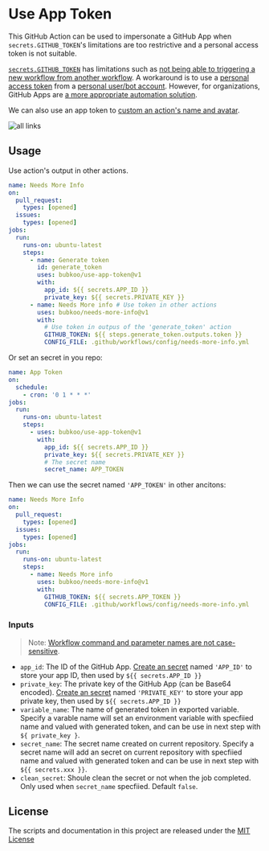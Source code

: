 # Use App Token

This GitHub Action can be used to impersonate a GitHub App when `secrets.GITHUB_TOKEN`'s limitations are too restrictive and a personal access token is not suitable.

[`secrets.GITHUB_TOKEN`](https://help.github.com/en/actions/configuring-and-managing-workflows/authenticating-with-the-github_token) has limitations such as [not being able to triggering a new workflow from another workflow](https://github.community/t5/GitHub-Actions/Triggering-a-new-workflow-from-another-workflow/td-p/31676). A workaround is to use a [personal access token](https://help.github.com/en/github/authenticating-to-github/creating-a-personal-access-token-for-the-command-line) from a [personal user/bot account](https://help.github.com/en/github/getting-started-with-github/types-of-github-accounts#personal-user-accounts). However, for organizations, GitHub Apps are [a more appropriate automation solution](https://developer.github.com/apps/differences-between-apps/#machine-vs-bot-accounts).

We can also use an app token to [custom an action's name and avatar](https://github.community/t/change-bots-name-avatar/18349).

![all links](https://github.com/bubkoo/use-app-token/blob/master/screenshot.jpg?raw=true)

## Usage

Use action's output in other actions.

```yml
name: Needs More Info
on:
  pull_request:
    types: [opened]
  issues:
    types: [opened]
jobs:
  run:
    runs-on: ubuntu-latest
    steps:
      - name: Generate token
        id: generate_token
        uses: bubkoo/use-app-token@v1
        with:
          app_id: ${{ secrets.APP_ID }}
          private_key: ${{ secrets.PRIVATE_KEY }}
      - name: Needs More info # Use token in other actions
        uses: bubkoo/needs-more-info@v1
        with:
          # Use token in outpus of the 'generate_token' action
          GITHUB_TOKEN: ${{ steps.generate_token.outputs.token }}
          CONFIG_FILE: .github/workflows/config/needs-more-info.yml
```

Or set an secret in you repo:

```yml
name: App Token
on:
  schedule:
    - cron: '0 1 * * *'
jobs:
  run:
    runs-on: ubuntu-latest
    steps:
      - uses: bubkoo/use-app-token@v1
        with:
          app_id: ${{ secrets.APP_ID }}
          private_key: ${{ secrets.PRIVATE_KEY }}
          # The secret name
          secret_name: APP_TOKEN
```

Then we can use the secret named `'APP_TOKEN'` in other ancitons:

```yml
name: Needs More Info
on:
  pull_request:
    types: [opened]
  issues:
    types: [opened]
jobs:
  run:
    runs-on: ubuntu-latest
    steps:
      - name: Needs More info
        uses: bubkoo/needs-more-info@v1
        with:
          GITHUB_TOKEN: ${{ secrets.APP_TOKEN }}
          CONFIG_FILE: .github/workflows/config/needs-more-info.yml
```

### Inputs

> Note: [Workflow command and parameter names are not case-sensitive](https://docs.github.com/en/free-pro-team@latest/actions/reference/workflow-commands-for-github-actions#about-workflow-commands).

- `app_id`: The ID of the GitHub App. [Create an secret](https://help.github.com/en/actions/configuring-and-managing-workflows/creating-and-storing-encrypted-secrets#creating-encrypted-secrets-for-a-repository) named `'APP_ID'` to store your app ID, then used by `${{ secrets.APP_ID }}`
- `private_key`: The private key of the GitHub App (can be Base64 encoded). [Create an secret](https://help.github.com/en/actions/configuring-and-managing-workflows/creating-and-storing-encrypted-secrets#creating-encrypted-secrets-for-a-repository) named `'PRIVATE_KEY'` to store your app private key, then used by `${{ secrets.APP_ID }}`
- `variable_name`: The name of generated token in exported variable. Specify a varable name will set an environment variable with specfiied name and valued with generated token, and can be use in next step with `${ private_key }`.
- `secret_name`: The secret name created on current repository. Specify a secret name will add an secret on current repository with specfiied name and valued with generated token and can be use in next step with `${{ secrets.xxx }}`.
- `clean_secret`: Shoule clean the secret or not when the job completed. Only used when `secret_name` specfiied. Default `false`.

## License

The scripts and documentation in this project are released under the [MIT License](LICENSE)
